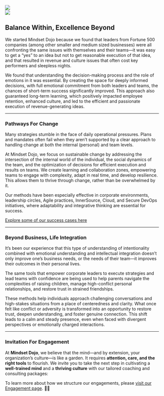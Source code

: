 
<div class="row">
    <div class="col-md-5 col-sm-4 text-center">
        <img class="img-fluid" src="images/DojoLogo-Black-Center.png" style="max-height:350px">
    </div>
    <div class="col-md-7 col-sm-8 text-right d-none d-sm-block">
        <img class="img-fluid" src="images/Pagoda-Black.png" style="max-height:350px">
    </div>
</div>

## Balance Within, Excellence Beyond

We started Mindset Dojo because we found that leaders from Fortune 500 companies (among other smaller and medium sized businesses) were all confronting the same issues with themselves and their teams—it was easy to get a “yes” to an idea but not to get reasonable execution of that idea, and that resulted in revenue and culture issues that often cost key performers and sleepless nights. 

We found that understanding the decision-making process and the role of emotions in it was essential. By creating the space for deeply informed decisions, with full emotional commitment from both leaders and teams, the chances of short-term success significantly improved. This approach also guaranteed long-term learning, which positively impacted employee retention, enhanced culture, and led to the efficient and passionate execution of revenue-generating ideas.

---

### Pathways For Change

Many strategies stumble in the face of daily operational pressures. Plans and mandates often fail when they aren’t supported by a clear approach to handling change at both the internal (personal) and team levels.

At Mindset Dojo, we focus on sustainable change by addressing the intersection of the internal world of the individual, the social dynamics of the team, and the optimization of decisions for efficient execution and results on teams.  We create learning and collaboration zones, empowering teams to engage with complexity, adapt in real time, and develop resilience. This allows them to thrive through change, rather than be overwhelmed by it.

Our methods have been especially effective in corporate environments, leadership circles, Agile practices, InnerSource, Cloud, and Secure DevOps initiatives, where adaptability and integrative thinking are essential for success.

[Explore some of our success cases here](https://projects.michael.basil.one/)

---

### Beyond Business, Life Integration

It’s been our experience that this type of understanding of intentionality combined with emotional understanding and intellectual integration doesn’t only improve one’s business needs, or the needs of their team—it improves their outcomes in their personal lives.

The same tools that empower corporate leaders to execute strategies and lead teams with confidence are being used to help parents navigate the complexities of raising children, manage high-conflict personal relationships, and restore trust in strained friendships.

These methods help individuals approach challenging conversations and high-stakes situations from a place of centeredness and clarity. What once felt like conflict or adversity is transformed into an opportunity to restore trust, deepen understanding, and foster genuine connection. This shift leads to a calm and steady presence, even when faced with divergent perspectives or emotionally charged interactions.

---

### Invitation For Engagement

At **Mindset Dojo**, we believe that the mind—and by extension, your organization’s culture—is like a garden. It requires **attention, care, and the right tools** to flourish. We invite you to take the next step in cultivating a **well-trained mind** and a **thriving culture** with our tailored coaching and consulting packages:

To learn more about how we structure our engagements, please [visit our Engagement page](./Engagement). 🙏🌿
